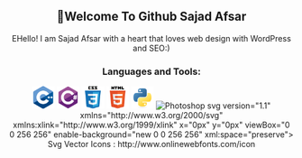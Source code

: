 <div align="center">
<h2>👋Welcome To Github Sajad Afsar</h2>
<p align="center">
  EHello! I am Sajad Afsar with a heart that loves web design with WordPress and SEO:)
</p>
<p align="center">
  <h3>Languages and Tools:</h3>
  <a href="https://www.w3schools.com/cpp/" target="_blank" rel="noreferrer"><img src="https://raw.githubusercontent.com/devicons/devicon/master/icons/cplusplus/cplusplus-original.svg" alt="cplusplus" width="40" height="40"/></a>
  <a href="https://www.w3schools.com/cs/" target="_blank" rel="noreferrer"><img src="https://raw.githubusercontent.com/devicons/devicon/master/icons/csharp/csharp-original.svg" alt="csharp" width="40" height="40"/></a>
  <a href="https://www.w3schools.com/css/" target="_blank" rel="noreferrer"><img src="https://raw.githubusercontent.com/devicons/devicon/master/icons/css3/css3-original-wordmark.svg" alt="css3" width="40" height="40"/></a>
  <a href="https://www.w3.org/html/" target="_blank" rel="noreferrer"><img src="https://raw.githubusercontent.com/devicons/devicon/master/icons/html5/html5-original-wordmark.svg" alt="html5" width="40" height="40"/></a>
  <a href="https://www.python.org" target="_blank" rel="noreferrer"><img src="https://raw.githubusercontent.com/devicons/devicon/master/icons/python/python-original.svg" alt="python" width="40" height="40"/></a>
 <img  title="Photoshop" width="27px" src="https://user-images.githubusercontent.com/49023326/160408542-fad72516-51f9-4378-80fa-17d727962517.png" />
svg version="1.1" xmlns="http://www.w3.org/2000/svg" xmlns:xlink="http://www.w3.org/1999/xlink" x="0px" y="0px" viewBox="0 0 256 256" enable-background="new 0 0 256 256" xml:space="preserve">
<metadata> Svg Vector Icons : http://www.onlinewebfonts.com/icon </metadata>
<g><g><g><path fill="#000000" d="M128.9,10C63.5,9.5,9.6,63.1,10,128.1c0,64.8,52.9,117.9,117.5,118c65.2,0,118.5-53,118.5-117.9C246,63.4,193.1,10.4,128.9,10z M80.9,222.9c-7.4-3.1-13.9-7.6-20.1-12.7c-23.6-19.7-36.7-44.9-38.8-75.5c-1.2-16.1,1.4-31.7,7.6-46.6c0.3-0.8,0.4-2.1,1.4-2c0.8,0.1,0.9,1.3,1.1,2c16,43.7,31.9,87.4,47.9,131.1c0.4,1.1,0.7,2.4,1.1,3.5v0.2L80.9,222.9z M160.5,229c-19.8,6.2-39.7,6.7-59.8,1.6c-2.7-0.7-2.4-2-1.7-3.9c7.2-20.9,14.4-41.8,21.6-62.7c2.6-7.6,5.2-15.2,7.8-22.8c0.3-0.9,0.4-2,1.6-3c1.1,3.1,2.2,5.8,3.2,8.6c9.6,26.3,19.2,52.6,28.8,78.9C162.8,227.6,162.5,228.4,160.5,229z M181.1,190.9c-1.1-0.8-1.2-1.8-1.5-2.6c-11.9-35.5-23.9-70.9-35.8-106.4c-1.2-3.6-1.2-3.5,2.6-3.9c2.7-0.2,5.4-0.5,8.1-0.9c2.8-0.4,4.2-2.3,4-4.8c-0.2-2.4-1.9-3.8-4.6-3.7c-6.6,0.3-13.2,0.8-19.8,1c-11.6,0.4-23.2-0.3-34.7-1c-0.6,0-1.2-0.1-1.7,0c-2.5,0.1-4.1,1.5-4.3,3.9c-0.2,2.2,1.2,4.2,3.6,4.6c3,0.4,6.1,0.7,9.1,1c1.5,0.1,2.4,0.6,3,2c5.1,14,10.2,28,15.3,42c0.4,1.2,0.2,2.3-0.2,3.4c-7.2,21.4-14.3,42.9-21.5,64.3c-0.2,0.7-0.4,1.5-1.1,1.9c-1-0.5-1-1.5-1.3-2.3c-12.1-35.9-24.2-71.8-36.2-107.6C63,78.3,63,78.3,66.6,78c2.6-0.2,5.1-0.4,7.7-0.8c3.2-0.4,4.9-2.3,4.6-4.7c-0.2-2.6-2-4-5.3-3.9c-8.5,0.3-17,1.2-25.6,1.1c-2,0-4,0-6,0c-0.7,0-1.6,0.3-2-0.6c-0.3-0.7,0.4-1.2,0.7-1.8c4.4-6.3,9.3-12.1,15-17.2c16.9-15.5,36.7-24.9,59.5-27.5c30.9-3.4,58.3,4.9,82.1,25c0.5,0.4,1.2,0.7,1.2,1.5c-0.3,0.5-0.9,0.5-1.3,0.5c-11.5,1.5-18.6,11.4-16.4,22.8c1,5.4,3.6,10.1,6.4,14.8c2.4,4,5,8,7,12.3c5.7,11.8,7,24.2,3.3,36.8c-5.1,17.7-10.5,35.4-15.8,53.1C181.6,189.9,181.3,190.3,181.1,190.9z M182,218.7c-0.2-1.3,0.5-2.4,0.9-3.6c11.1-32,22.3-64,33.3-96c4.4-12.7,6.6-25.8,5.2-39.3c0-0.4-0.1-0.8,0.6-1.4c13.5,26.8,15.9,54.4,6.8,82.9C221.1,184.8,196.2,215.3,182,218.7z"/></g><g></g><g></g><g></g><g></g><g></g><g></g><g></g><g></g><g></g><g></g><g></g><g></g><g></g><g></g><g></g></g></g>
</svg></p>
